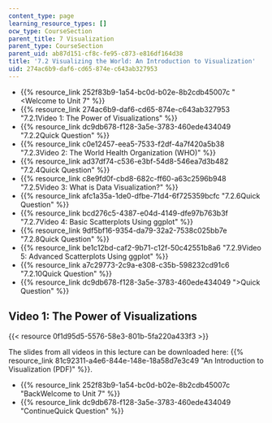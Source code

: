 ```yaml
---
content_type: page
learning_resource_types: []
ocw_type: CourseSection
parent_title: 7 Visualization
parent_type: CourseSection
parent_uid: ab87d151-cf8c-fe95-c873-e816df164d38
title: '7.2 Visualizing the World: An Introduction to Visualization'
uid: 274ac6b9-daf6-cd65-874e-c643ab327953
---
```


*   {{% resource_link 252f83b9-1a54-bc0d-b02e-8b2cdb45007c "\<Welcome to Unit 7" %}}
*   {{% resource_link 274ac6b9-daf6-cd65-874e-c643ab327953 "7.2.1Video 1: The Power of Visualizations" %}}
*   {{% resource_link dc9db678-f128-3a5e-3783-460ede434049 "7.2.2Quick Question" %}}
*   {{% resource_link c0e12457-eea5-7533-f2df-4a7f420a5b38 "7.2.3Video 2: The World Health Organization (WHO)" %}}
*   {{% resource_link ad37df74-c536-e3bf-54d8-546ea7d3b482 "7.2.4Quick Question" %}}
*   {{% resource_link c8e9fd0f-cbd8-682c-ff60-a63c2596b948 "7.2.5Video 3: What is Data Visualization?" %}}
*   {{% resource_link afc1a35a-1de0-dfbe-71d4-6f725359bcfc "7.2.6Quick Question" %}}
*   {{% resource_link bcd276c5-4387-e04d-4149-dfe97b763b3f "7.2.7Video 4: Basic Scatterplots Using ggplot" %}}
*   {{% resource_link 9df5bf16-9354-da79-32a2-7538c025bb7e "7.2.8Quick Question" %}}
*   {{% resource_link be1c12bd-caf2-9b71-c12f-50c42551b8a6 "7.2.9Video 5: Advanced Scatterplots Using ggplot" %}}
*   {{% resource_link a7c29773-2c9a-e308-c35b-598232cd91c6 "7.2.10Quick Question" %}}
*   {{% resource_link dc9db678-f128-3a5e-3783-460ede434049 "\>Quick Question" %}}

Video 1: The Power of Visualizations
------------------------------------

{{< resource 0f1d95d5-5576-58e3-801b-5fa220a433f3 >}}

The slides from all videos in this lecture can be downloaded here: {{% resource_link 81c92311-a4e6-844e-148e-18a58d7e3c49 "An Introduction to Visualization (PDF)" %}}.

*   {{% resource_link 252f83b9-1a54-bc0d-b02e-8b2cdb45007c "BackWelcome to Unit 7" %}}
*   {{% resource_link dc9db678-f128-3a5e-3783-460ede434049 "ContinueQuick Question" %}}